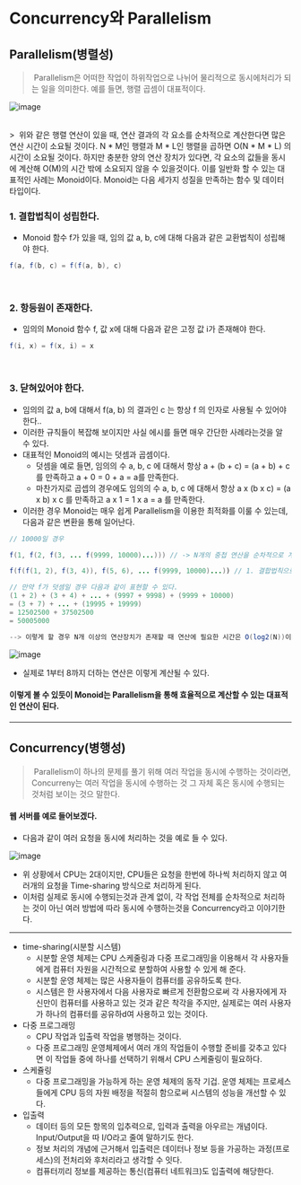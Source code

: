 # Concurrency와 Parallelism

## Parallelism(병렬성)
> &nbsp;Parallelism은 어떠한 작업이 하위작업으로 나뉘어 물리적으로 동시에처리가 되는 일을 의미한다.
> 예를 들면, 행렬 곱셈이 대표적이다.

![image](https://user-images.githubusercontent.com/74396651/199500462-9519e363-709e-47ce-acc8-0413dd9527b8.png)

<br>
> &nbsp;위와 같은 행렬 연산이 있을 때, 연산 결과의 각 요소를 순차적으로 계산한다면 많은 연산 시간이 소요될 것이다. N * M인 행렬과 M * L인 행렬을 곱하면 O(N * M * L) 의 시간이 소요될 것이다. 하지만 충분한 양의 연산 장치가 있다면, 각 요소의 값들을 동시에 계산해 O(M)의 시간 밖에 소요되지 않을 수 있을것이다. 이를 일반화 할 수 있는 대표적인 사례는 Monoid이다. Monoid는 다음 세가지 성질을 만족하는 함수 및 데이터 타입이다.

### 1. 결합법칙이 성립한다.
- Monoid 함수 f가 있을 때, 임의 값 a, b, c에 대해 다음과 같은 교환법칙이 성립해야 한다.
```java
f(a, f(b, c) = f(f(a, b), c)
```

<br>

### 2. 항등원이 존재한다.
- 임의의 Monoid 함수 f, 값 x에 대해 다음과 같은 고정 값 i가 존재해야 한다.
```java
f(i, x) = f(x, i) = x
```

<br>

### 3. 닫혀있어야 한다.
- 임의의 값 a, b에 대해서 f(a, b) 의 결과인 c 는 항상 f 의 인자로 사용될 수 있어야한다..
- 이러한 규칙들이 복잡해 보이지만 사실 에시를 들면 매우 간단한 사례라는것을 알 수 있다.
- 대표적인 Monoid의 예시는 덧셈과 곱셈이다.
   - 덧셈을 예로 들면, 임의의 수 a, b, c 에 대해서 항상 a + (b + c) = (a + b) + c 를 만족하고 a + 0 = 0 + a = a를 만족한다.
   - 마찬가지로 곱셉의 경우에도 임의의 수 a, b, c 에 대해서 항상 a x (b x c) = (a x b) x c 를 만족하고 a x 1 = 1 x a = a 를 만족한다.
- 이러한 경우 Monoid는 매우 쉽게 Parallelism을 이용한 최적화를 이룰 수 있는데, 다음과 같은 변환을 통해 일어난다.
```java
// 10000일 경우

f(1, f(2, f(3, ... f(9999, 10000)...))) // -> N개의 중첩 연산을 순차적으로 계산할 경우 O(N) 연산시간이 소요될 것이다.

f(f(f(1, 2), f(3, 4)), f(5, 6), ... f(9999, 10000)...)) // 1. 결합법칙으로 바꿀 수 있다.

// 만약 f가 덧셈일 경우 다음과 같이 표현할 수 있다.
(1 + 2) + (3 + 4) + ... + (9997 + 9998) + (9999 + 10000)
= (3 + 7) + ... + (19995 + 19999)
= 12502500 + 37502500
= 50005000

--> 이렇게 할 경우 N개 이상의 연산장치가 존재할 때 연산에 필요한 시간은 O(log2(N))이 된다.

```

![image](https://user-images.githubusercontent.com/74396651/199507048-c22fe086-f7a7-4ca3-b015-e215d2a4e136.png)

- 실제로 1부터 8까지 더하는 연산은 이렇게 계산될 수 있다.

#### 이렇게 볼  수 있듯이 Monoid는 Parallelism을 통해 효율적으로 계산할 수 있는 대표적인 연산이 된다.

<hr>

## Concurrency(병행성)
> &nbsp;Parallelism이 하나의 문제를 풀기 위해 여러 작업을 동시에 수행하는 것이라면, Concurreny는 여러 작업을 동시에 수행하는 것 그 자체 혹은 동시에 수행되는 것처럼 보이는 것으 말한다.

#### 웹 서버를 예로 들어보겠다.
- 다음과 같이 여러 요청을 동시에 처리하는 것을 예로 들 수 있다.

![image](https://user-images.githubusercontent.com/74396651/199508765-6afda1f2-a5b0-4e59-a2fd-56a8f10a643a.png)

- 위 상황에서 CPU는 2대이지만, CPU들은 요청을 한번에 하나씩 처리하지 않고 여러개의 요청을 Time-sharing 방식으로 처리하게 된다. 
- 이처럼 실제로 동시에 수행되는것과 관계 없이, 각 작업 전체를 순차적으로 처리하는 것이 아닌 여러 방법에 따라 동시에 수행하는것을 Concurrency라고 이야기한다.

<hr>

- time-sharing(시분할 시스템)
    - 시분할 운영 체제는 CPU 스케줄링과 다중 프로그래밍을 이용해서 각 사용자들에게 컴퓨터 자원을 시간적으로 분할하여 사용할 수 있게 해 준다. 
    - 시분할 운영 체제는 많은 사용자들이 컴퓨터를 공유하도록 한다. 
    - 시스템은 한 사용자에서 다음 사용자로 빠르게 전환함으로써 각 사용자에게 자신만이 컴퓨터를 사용하고 있는 것과 같은 착각을 주지만, 실제로는 여러 사용자가 하나의 컴퓨터를 공유하d여 사용하고 있는 것이다.
- 다중 프로그래밍
    - CPU 작업과 입출력 작업을 병행하는 것이다. 
    - 다중 프로그래밍 운영체제에서 여러 개의 작업들이 수행할 준비를 갖추고 있다면 이 작업들 중에 하나를 선택하기 위해서 CPU 스케줄링이 필요하다.
- 스케쥴링
    - 다중 프로그래밍을 가능하게 하는 운영 체제의 동작 기겁. 운영 체제는 프로세스들에게 CPU 등의 자원 배정을 적절히 함으로써 시스템의 성능을 개선할 수 있다.
- 입출력 
    -  데이터 등의 모든 항목의 입추력으로, 입력과 출력을 아우르는 개념이다. Input/Output을 따 I/O라고 줄여 말하기도 한다. 
    -  정보 처리의 개념에 근거해서 입출력은 데이터나 정보 등을 가공하는 과정(프로세스)의 전처리와 후처리라고 생각할 수 잇다.
    -  컴퓨터끼리 정보를 제공하는 통신(컴퓨터 네트워크)도 입출력에 해당한다.

